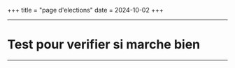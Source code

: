 +++
title = "page d'elections"
date = 2024-10-02
+++

---

# Test pour verifier si marche bien

---
